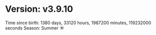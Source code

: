# Version: v3.9.10
Time since birth: 1380 days, 33120 hours, 1987200 minutes, 119232000 seconds
Season: Summer ☀️
